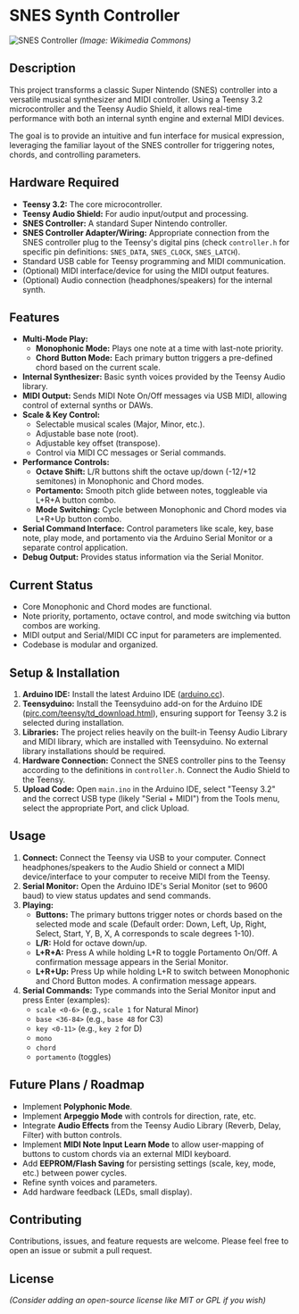 # SNES Synth Controller

![SNES Controller](https://upload.wikimedia.org/wikipedia/commons/thumb/3/31/SNES_controller.jpg/320px-SNES_controller.jpg)
*(Image: Wikimedia Commons)*

## Description

This project transforms a classic Super Nintendo (SNES) controller into a versatile musical synthesizer and MIDI controller. Using a Teensy 3.2 microcontroller and the Teensy Audio Shield, it allows real-time performance with both an internal synth engine and external MIDI devices.

The goal is to provide an intuitive and fun interface for musical expression, leveraging the familiar layout of the SNES controller for triggering notes, chords, and controlling parameters.

## Hardware Required

*   **Teensy 3.2:** The core microcontroller.
*   **Teensy Audio Shield:** For audio input/output and processing.
*   **SNES Controller:** A standard Super Nintendo controller.
*   **SNES Controller Adapter/Wiring:** Appropriate connection from the SNES controller plug to the Teensy's digital pins (check `controller.h` for specific pin definitions: `SNES_DATA`, `SNES_CLOCK`, `SNES_LATCH`).
*   Standard USB cable for Teensy programming and MIDI communication.
*   (Optional) MIDI interface/device for using the MIDI output features.
*   (Optional) Audio connection (headphones/speakers) for the internal synth.

## Features

*   **Multi-Mode Play:**
    *   **Monophonic Mode:** Plays one note at a time with last-note priority.
    *   **Chord Button Mode:** Each primary button triggers a pre-defined chord based on the current scale.
*   **Internal Synthesizer:** Basic synth voices provided by the Teensy Audio library.
*   **MIDI Output:** Sends MIDI Note On/Off messages via USB MIDI, allowing control of external synths or DAWs.
*   **Scale & Key Control:**
    *   Selectable musical scales (Major, Minor, etc.).
    *   Adjustable base note (root).
    *   Adjustable key offset (transpose).
    *   Control via MIDI CC messages or Serial commands.
*   **Performance Controls:**
    *   **Octave Shift:** L/R buttons shift the octave up/down (-12/+12 semitones) in Monophonic and Chord modes.
    *   **Portamento:** Smooth pitch glide between notes, toggleable via L+R+A button combo.
    *   **Mode Switching:** Cycle between Monophonic and Chord modes via L+R+Up button combo.
*   **Serial Command Interface:** Control parameters like scale, key, base note, play mode, and portamento via the Arduino Serial Monitor or a separate control application.
*   **Debug Output:** Provides status information via the Serial Monitor.

## Current Status

*   Core Monophonic and Chord modes are functional.
*   Note priority, portamento, octave control, and mode switching via button combos are working.
*   MIDI output and Serial/MIDI CC input for parameters are implemented.
*   Codebase is modular and organized.

## Setup & Installation

1.  **Arduino IDE:** Install the latest Arduino IDE ([arduino.cc](https://www.arduino.cc/en/software)).
2.  **Teensyduino:** Install the Teensyduino add-on for the Arduino IDE ([pjrc.com/teensy/td_download.html](https://www.pjrc.com/teensy/td_download.html)), ensuring support for Teensy 3.2 is selected during installation.
3.  **Libraries:** The project relies heavily on the built-in Teensy Audio Library and MIDI library, which are installed with Teensyduino. No external library installations should be required.
4.  **Hardware Connection:** Connect the SNES controller pins to the Teensy according to the definitions in `controller.h`. Connect the Audio Shield to the Teensy.
5.  **Upload Code:** Open `main.ino` in the Arduino IDE, select "Teensy 3.2" and the correct USB type (likely "Serial + MIDI") from the Tools menu, select the appropriate Port, and click Upload.

## Usage

1.  **Connect:** Connect the Teensy via USB to your computer. Connect headphones/speakers to the Audio Shield or connect a MIDI device/interface to your computer to receive MIDI from the Teensy.
2.  **Serial Monitor:** Open the Arduino IDE's Serial Monitor (set to 9600 baud) to view status updates and send commands.
3.  **Playing:**
    *   **Buttons:** The primary buttons trigger notes or chords based on the selected mode and scale (Default order: Down, Left, Up, Right, Select, Start, Y, B, X, A corresponds to scale degrees 1-10).
    *   **L/R:** Hold for octave down/up.
    *   **L+R+A:** Press A while holding L+R to toggle Portamento On/Off. A confirmation message appears in the Serial Monitor.
    *   **L+R+Up:** Press Up while holding L+R to switch between Monophonic and Chord Button modes. A confirmation message appears.
4.  **Serial Commands:** Type commands into the Serial Monitor input and press Enter (examples):
    *   `scale <0-6>` (e.g., `scale 1` for Natural Minor)
    *   `base <36-84>` (e.g., `base 48` for C3)
    *   `key <0-11>` (e.g., `key 2` for D)
    *   `mono`
    *   `chord`
    *   `portamento` (toggles)

## Future Plans / Roadmap

*   Implement **Polyphonic Mode**.
*   Implement **Arpeggio Mode** with controls for direction, rate, etc.
*   Integrate **Audio Effects** from the Teensy Audio Library (Reverb, Delay, Filter) with button controls.
*   Implement **MIDI Note Input Learn Mode** to allow user-mapping of buttons to custom chords via an external MIDI keyboard.
*   Add **EEPROM/Flash Saving** for persisting settings (scale, key, mode, etc.) between power cycles.
*   Refine synth voices and parameters.
*   Add hardware feedback (LEDs, small display).

## Contributing

Contributions, issues, and feature requests are welcome. Please feel free to open an issue or submit a pull request.

## License

*(Consider adding an open-source license like MIT or GPL if you wish)* 